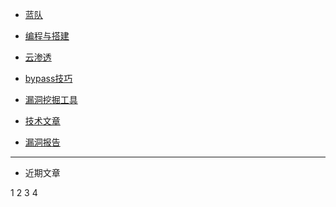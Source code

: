 * [蓝队](/blueteam/)

* [编程与搭建](/programming/)

* [云渗透](/Cloud/)

* [bypass技巧](/bypass/)

* [漏洞挖掘工具](/tools/)

* [技术文章](/technology/)

* [漏洞报告](/report/)


------
* 近期文章

 1
 2
 3
 4
